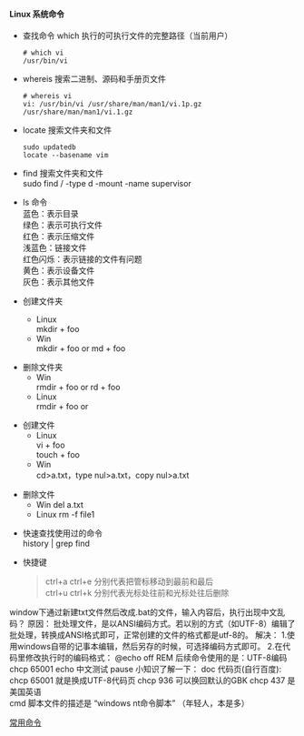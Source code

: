 #### Linux 系统命令
* 查找命令
    which 执行的可执行文件的完整路径（当前用户）
    ```
    # which vi
    /usr/bin/vi
    ```

* whereis 搜索二进制、源码和手册页文件
    ```
    # whereis vi
    vi: /usr/bin/vi /usr/share/man/man1/vi.1p.gz /usr/share/man/man1/vi.1.gz
    ```

* locate 搜索文件夹和文件
    ```
    sudo updatedb 
    locate --basename vim
    ```

* find 搜索文件夹和文件  
    sudo find / -type d -mount -name supervisor 

* ls 命令  
    蓝色：表示目录  
    绿色：表示可执行文件  
    红色：表示压缩文件   
    浅蓝色：链接文件  
    红色闪烁：表示链接的文件有问题  
    黄色：表示设备文件  
    灰色：表示其他文件  

* 创建文件夹  
  - Linux  
    mkdir + foo
  - Win  
    mkdir + foo  or md + foo  

- 删除文件夹
  - Win  
    rmdir + foo or rd + foo
  - Linux  
    rmdir + foo or 

* 创建文件  
  - Linux  
    vi + foo  
    touch + foo
  - Win  
     cd>a.txt，type nul>a.txt，copy nul>a.txt 

- 删除文件
  - Win
    del a.txt
  - Linux 
    rm -f file1

* 快速查找使用过的命令  
    history | grep find
    

* 快捷键
    > ctrl+a   ctrl+e   分别代表把管标移动到最前和最后  
    > ctrl+u   ctrl+k   分别代表光标处往前和光标处往后删除    


 window下通过新建txt文件然后改成.bat的文件，输入内容后，执行出现中文乱码？
原因：
批处理文件，是以ANSI编码方式。若以别的方式（如UTF-8）编辑了批处理，转换成ANSI格式即可，正常创建的文件的格式都是utf-8的。
解决：
1.使用windows自带的记事本编辑，然后另存的时候，可选择编码方式即可。
2.在代码里修改执行时的编码格式：
@echo off
REM 后续命令使用的是：UTF-8编码
chcp 65001
echo 中文测试
pause
小知识了解一下：
doc 代码页(自行百度):
chcp 65001  就是换成UTF-8代码页
chcp 936 可以换回默认的GBK
chcp 437 是美国英语  
cmd   脚本文件的描述是 “windows nt命令脚本” （年轻人，本是多）
   

 [常用命令](https://www.cnblogs.com/yjd_hycf_space/p/7730690.html)  